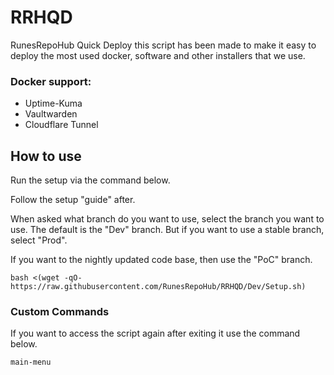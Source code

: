 # RRHQD
RunesRepoHub Quick Deploy this script has been made to make it easy to deploy the most used docker, software and other installers that we use.

### Docker support:

* Uptime-Kuma
* Vaultwarden
* Cloudflare Tunnel

## How to use

Run the setup via the command below.

Follow the setup "guide" after.

When asked what branch do you want to use, select the branch you want to use. The default is the "Dev" branch. But if you want to use a stable branch, select "Prod".

If you want to the nightly updated code base, then use the "PoC" branch.

```
bash <(wget -qO- https://raw.githubusercontent.com/RunesRepoHub/RRHQD/Dev/Setup.sh)
```

### Custom Commands 

If you want to access the script again after exiting it use the command below.

```
main-menu
```